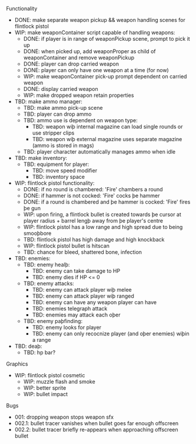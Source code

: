 Functionality
- DONE: make separate weapon pickup && weapon handling scenes for flintlock pistol
- WIP: make weaponContainer script capable of handling weapons:
	- DONE: if player is in range of weaponPickup scene, prompt to pick it up
	- DONE: when picked up, add weaponProper as child of weaponContainer and remove weaponPickup
	- DONE: player can drop carried weapon
	- DONE: player can only have one weapon at a time (for now)
	- WIP: make weaponContainer pick-up prompt dependent on carried weapon
	- DONE: display carried weapon
	- WIP: make dropped weapon retain properties
- TBD: make ammo manager:
	- TBD: make ammo pick-up scene
	- TBD: player can drop ammo
	- TBD: ammo use is dependent on weapon type:
		- TBD: weapon wiþ internal magazine can load single rounds or use stripper clips
		- TBD: weapon wiþ external magazine uses separate magazine (ammo is stored in mags)
	- TBD: player character automatically manages ammo when idle
- TBD: make inventory:
	- TBD: equipment for player:
		- TBD: move speed modifier
		- TBD: inventory space
- WIP: flintlock pistol functionality:
	- DONE: if no round is chambered: 'Fire' chambers a round
	- DONE: if hammer is not cocked: 'Fire' cocks þe hammer
	- DONE: if a round is chambered and þe hammer is cocked: 'Fire' fires þe gun
	- WIP: upon firing, a flintlock bullet is created towards þe cursor at player radius + barrel lengþ away from þe player's centre
	- WIP: flintlock pistol has a low range and high spread due to being smooþbore
	- TBD: flintlock pistol has high damage and high knockback
	- WIP: flintlock pistol bullet is hitscan
	- TBD: chance for bleed, shattered bone, infection
- TBD: enemies:
	- TBD: enemy healþ:
		- TBD: enemy can take damage to HP
		- TBD: enemy dies if HP <= 0
	- TBD: enemy attacks:
		- TBD: enemy can attack player wiþ melee
		- TBD: enemy can attack player wiþ ranged
		- TBD: enemy can have any weapon player can have
		- TBD: enemies telegraph attack
		- TBD: enemies may attack each oþer
	- TBD: enemy paþfinding:
		- TBD: enemy looks for player
		- TBD: enemy can only recocnize player (and oþer enemies) wiþin a range
- TBD: deaþ:
	- TBD: hp bar?
	

Graphics
- WIP: flintlock pistol cosmetic
	- WIP: muzzle flash and smoke
	- WIP: better sprite
	- WIP: bullet impact

Bugs
- 001: dropping weapon stops weapon sfx
- 002.1: bullet tracer vanishes when bullet goes far enough offscreen
- 002.2: bullet tracer briefly re-appears when approaching offscreen bullet
